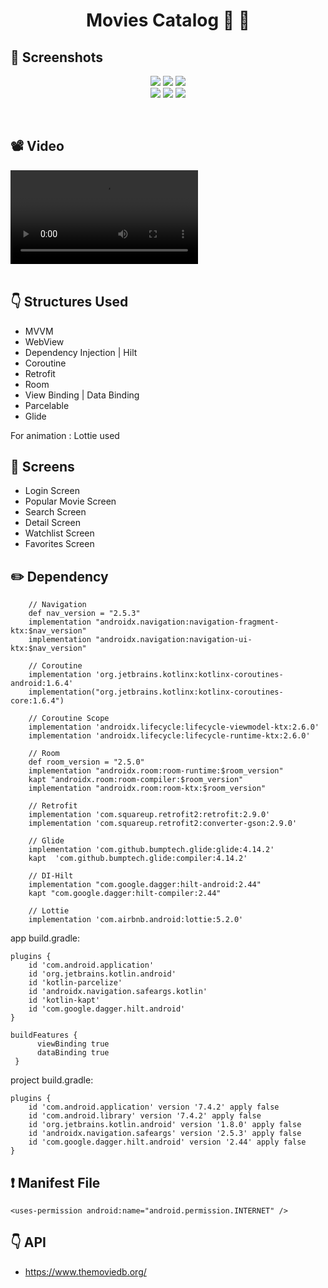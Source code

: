 # <p align="center"> Movies Catalog 🎥 🍿 </p>

<!-- Screenshots -->
## 📸 Screenshots
<p align="center">
  <img src="https://user-images.githubusercontent.com/79931228/226363870-5a445ecb-03d4-4481-a2fd-421d271571aa.png"/>
  <img src="https://user-images.githubusercontent.com/79931228/226363872-de856000-124b-4c6e-9ccd-c9937fa64d18.png"/> 
  <img src="https://user-images.githubusercontent.com/79931228/226363848-fb814560-bd28-4f6d-9654-683cd1511f7a.png"/> <br>
  <img src="https://user-images.githubusercontent.com/79931228/226363863-9e33febf-7436-4885-a587-d2deb8cf6ba1.png"/>
  <img src="https://user-images.githubusercontent.com/79931228/226363865-92f5f4f1-c25f-496d-ad9c-801c478f0465.png"/>
  <img src="https://user-images.githubusercontent.com/79931228/226363868-f3bb7a89-95c8-40ab-9e60-3f786e1775c7.png"/> <br>
</p>

<br>

## 📽 Video
<!-- Video -->
<div align="left">
  <video src="https://user-images.githubusercontent.com/79931228/226417765-964f13a3-801c-4f3e-a4ef-27aaac3b2a3a.mp4"/>
</div>

<br>

<!-- Technologies -->
## :point_down: Structures Used
- MVVM
- WebView
- Dependency Injection | Hilt
- Coroutine
- Retrofit
- Room
- View Binding | Data Binding
- Parcelable
- Glide

For animation : Lottie used
<br>

<!-- Screens -->
## 📱 Screens
- Login Screen
- Popular Movie Screen
- Search Screen
- Detail Screen
- Watchlist Screen
- Favorites Screen


## :pencil2: Dependency
```
    // Navigation
    def nav_version = "2.5.3"
    implementation "androidx.navigation:navigation-fragment-ktx:$nav_version"
    implementation "androidx.navigation:navigation-ui-ktx:$nav_version"

    // Coroutine
    implementation 'org.jetbrains.kotlinx:kotlinx-coroutines-android:1.6.4'
    implementation("org.jetbrains.kotlinx:kotlinx-coroutines-core:1.6.4")

    // Coroutine Scope
    implementation 'androidx.lifecycle:lifecycle-viewmodel-ktx:2.6.0'
    implementation 'androidx.lifecycle:lifecycle-runtime-ktx:2.6.0'

    // Room
    def room_version = "2.5.0"
    implementation "androidx.room:room-runtime:$room_version"
    kapt "androidx.room:room-compiler:$room_version"
    implementation "androidx.room:room-ktx:$room_version"

    // Retrofit
    implementation 'com.squareup.retrofit2:retrofit:2.9.0'
    implementation 'com.squareup.retrofit2:converter-gson:2.9.0'

    // Glide
    implementation 'com.github.bumptech.glide:glide:4.14.2'
    kapt  'com.github.bumptech.glide:compiler:4.14.2'

    // DI-Hilt
    implementation "com.google.dagger:hilt-android:2.44"
    kapt "com.google.dagger:hilt-compiler:2.44"

    // Lottie
    implementation 'com.airbnb.android:lottie:5.2.0'
```

app build.gradle:

```
plugins {
    id 'com.android.application'
    id 'org.jetbrains.kotlin.android'
    id 'kotlin-parcelize'
    id 'androidx.navigation.safeargs.kotlin'
    id 'kotlin-kapt'
    id 'com.google.dagger.hilt.android'
}

buildFeatures {
      viewBinding true
      dataBinding true
 }
```
project build.gradle:

```
plugins {
    id 'com.android.application' version '7.4.2' apply false
    id 'com.android.library' version '7.4.2' apply false
    id 'org.jetbrains.kotlin.android' version '1.8.0' apply false
    id 'androidx.navigation.safeargs' version '2.5.3' apply false
    id 'com.google.dagger.hilt.android' version '2.44' apply false
}
```

<!-- Manifest File -->
## :exclamation: Manifest File
```
<uses-permission android:name="android.permission.INTERNET" />
```

<!-- API -->
## :point_down: API
- https://www.themoviedb.org/
